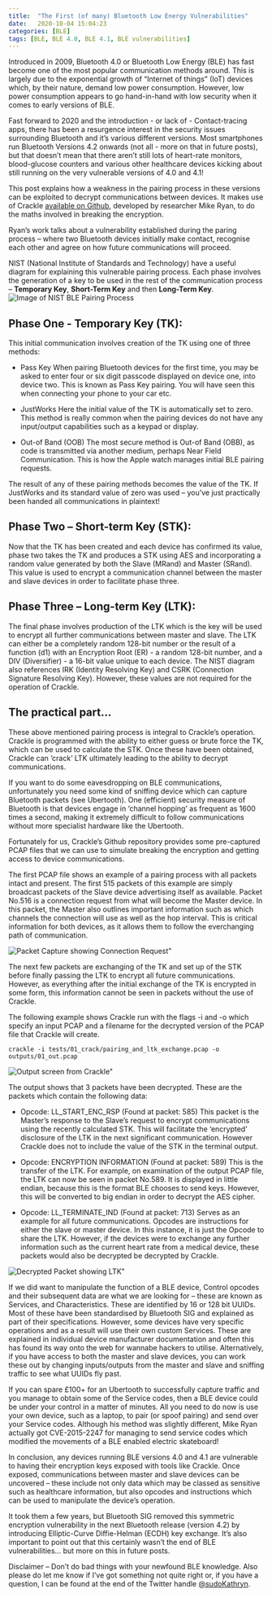 ```yaml
---
title:  "The First (of many) Bluetooth Low Energy Vulnerabilities"
date:   2020-10-04 15:04:23
categories: [BLE]
tags: [BLE, BLE 4.0, BLE 4.1, BLE vulnerabilities]
---
```


Introduced in 2009, Bluetooth 4.0 or Bluetooth Low Energy (BLE) has fast become one of the most popular communication methods around. This is largely due to the exponential growth of “Internet of things” (IoT) devices which, by their nature, demand low power consumption. However, low power consumption appears to go hand-in-hand with low security when it comes to early versions of BLE. 

Fast forward to 2020 and the introduction - or lack of - Contact-tracing apps, there has been a resurgence interest in the security issues surrounding Bluetooth and it’s various different versions. Most smartphones run Bluetooth Versions 4.2 onwards (not all - more on that in future posts), but that doesn’t mean that there aren’t still lots of heart-rate monitors, blood-glucose counters and various other healthcare devices kicking about still running on the very vulnerable versions of 4.0 and 4.1!

This post explains how a weakness in the pairing process in these versions can be exploited to decrypt communications between devices. It makes use of Crackle [available on Github](https://github.com/mikeryan/crackle), developed by researcher Mike Ryan, to do the maths involved in breaking the encryption. 

Ryan’s work talks about a vulnerability established during the paring process – where two Bluetooth devices initially make contact, recognise each other and agree on how future communications will proceed. 

NIST (National Institute of Standards and Technology) have a useful diagram for explaining this vulnerable pairing process. Each phase involves the generation of a key to be used in the rest of the communication process – **Temporary Key**, **Short-Term Key** and then **Long-Term Key**.
![Image of NIST BLE Pairing Process](/images/NISTPP.jpg "NIST: BLE Pairing Process") 


Phase One - Temporary Key (TK):
-------------------------------
This initial communication involves creation of the TK using one of three methods:

- Pass Key
When pairing Bluetooth devices for the first time, you may be asked to enter four or six digit passcode displayed on device one, into device two. This is known as Pass Key pairing. You will have seen this when connecting your phone to your car etc.

- JustWorks
Here the initial value of the TK is automatically set to zero. This method is really common when the pairing devices do not have any input/output capabilities such as a keypad or display.

- Out-of Band (OOB)
The most secure method is Out-of Band (OBB), as code is transmitted via another medium, perhaps Near Field Communication. This is how the Apple watch manages initial BLE pairing requests. 

The result of any of these pairing methods becomes the value of the TK. If JustWorks and its standard value of zero was used – you’ve just practically been handed all communications in plaintext!
 

Phase Two – Short-term Key (STK):
---------------------------------

Now that the TK has been created and each device has confirmed its value, phase two takes the TK and produces a STK using AES and incorporating a random value generated by both the Slave (MRand) and Master (SRand). This value is used to encrypt a communication channel between the master and slave devices in order to facilitate phase three. 


Phase Three – Long-term Key (LTK):
---------------------------------
The final phase involves production of the LTK which is the key will be used to encrypt all further communications between master and slave. The LTK can either be a completely random 128-bit number or the result of a function (d1) with an Encryption Root (ER) - a random 128-bit number, and a DIV (Diversifier) - a 16-bit value unique to each device. The NIST diagram also references IRK (Identity Resolving Key) and CSRK (Connection Signature Resolving Key). However, these values are not required for the operation of Crackle.



The practical part...
---------------------

These above mentioned pairing process is integral to Crackle’s operation. Crackle is programmed with the ability to either guess or brute force the TK, which can be used to calculate the STK. Once these have been obtained, Crackle can ‘crack’ LTK ultimately leading to the ability to decrypt communications. 

If you want to do some eavesdropping on BLE communications, unfortunately you need some kind of sniffing device which can capture Bluetooth packets (see Ubertooth). One (efficient) security measure of Bluetooth is that devices engage in ‘channel hopping’ as frequent as 1600 times a second, making it extremely difficult to follow communications without more specialist hardware like the Ubertooth. 

Fortunately for us, Crackle’s Github repository provides some pre-captured PCAP files that we can use to simulate breaking the encryption and getting access to device communications.

The first PCAP file shows an example of a pairing process with all packets intact and present. The first 515 packets of this example are simply broadcast packets of the Slave device advertising itself as available. Packet No.516 is a connection request from what will become the Master device. In this packet, the Master also outlines important information such as which channels the connection will use as well as the hop interval. This is critical information for both devices, as it allows them to follow the everchanging path of communication.

![Packet Capture showing Connection Request" ](/images/ConnectReq.jpg "Packet Capture showing Connection Request")
 
The next few packets are exchanging of the TK and set up of the STK before finally passing the LTK to encrypt all future communications. However, as everything after the initial exchange of the TK is encrypted in some form, this information cannot be seen in packets without the use of Crackle.

The following example shows Crackle run with the flags -i and -o which specify an input PCAP and a filename for the decrypted version of the PCAP file that Crackle will create.

``` console
crackle -i tests/01_crack/pairing_and_ltk_exchange.pcap -o outputs/01_out.pcap
```

![Output screen from Crackle" ](/images/CrackleOut.jpg "Crackle Result")
 
The output shows that 3 packets have been decrypted. These are the packets which contain the following data:

-	Opcode: LL_START_ENC_RSP (Found at packet: 585)
This packet is the Master’s response to the Slave’s request to encrypt communications using the recently calculated STK. This will facilitate the ‘encrypted’ disclosure of the LTK in the next significant communication. However Crackle does not to include the value of the STK in the terminal output.


-	Opcode: ENCRYPTION INFORMATION (Found at packet: 589)
This is the transfer of the LTK. For example, on examination of the output PCAP file, the LTK can now be seen in packet No.589. It is displayed in little endian, because this is the format BLE chooses to send keys. However, this will be converted to big endian in order to decrypt the AES cipher.

-	Opcode: LL_TERMINATE_IND (Found at packet: 713)
 Serves as an example for all future communications. Opcodes are instructions for either the slave or master device. In this instance, it is just the Opcode to share the LTK. However, if the devices were to exchange any further information such as the current heart rate from a medical device, these packets would also be decrypted be decrypted by Crackle.

![Decrypted Packet showing LTK" ](/images/LTK.jpg "Decrypted Packet showing LTK")

If we did want to manipulate the function of a BLE device, Control opcodes and their subsequent data are what we are looking for – these are known as Services, and Characteristics. These are identified by 16 or 128 bit UUIDs. Most of these have been standardised by Bluetooth SIG and explained as part of their specifications. However, some devices have very specific operations and as a result will use their own custom Services.  These are explained in individual device manufacturer documentation and often this has found its way onto the web for wannabe hackers to utilise. Alternatively, if you have access to both the master and slave devices, you can work these out by changing inputs/outputs from the master and slave and sniffing traffic to see what UUIDs fly past. 

 If you can spare £100+ for an Ubertooth to successfully capture traffic and you manage to obtain some of the Service codes, then a BLE device could be under your control in a matter of minutes. All you need to do now is use your own device, such as a laptop, to pair (or spoof pairing) and send over your Service codes. Although his method was slightly different, Mike Ryan actually got CVE-2015-2247 for managing to send service codes which modified the movements of a BLE enabled electric skateboard! 

In conclusion, any devices running BLE versions 4.0 and 4.1 are vulnerable to having their encryption keys exposed with tools like Crackle. Once exposed, communications between master and slave devices can be uncovered – these include not only data which may be classed as sensitive such as healthcare information, but also opcodes and instructions which can be used to manipulate the device’s operation.

It took them a few years, but Bluetooth SIG removed this symmetric encryption vulnerability in the next Bluetooth release (version 4.2) by introducing Elliptic-Curve Diffie-Helman (ECDH) key exchange. It’s also important to point out that this certainly wasn’t the end of BLE vulnerabilities… but more on this in future posts.

Disclaimer – Don’t do bad things with your newfound BLE knowledge. Also please do let me know if I’ve got something not quite right or, if you have a question, I can be found at the end of the Twitter handle [@sudoKathryn](https://twitter.com/sudokathryn).
 

